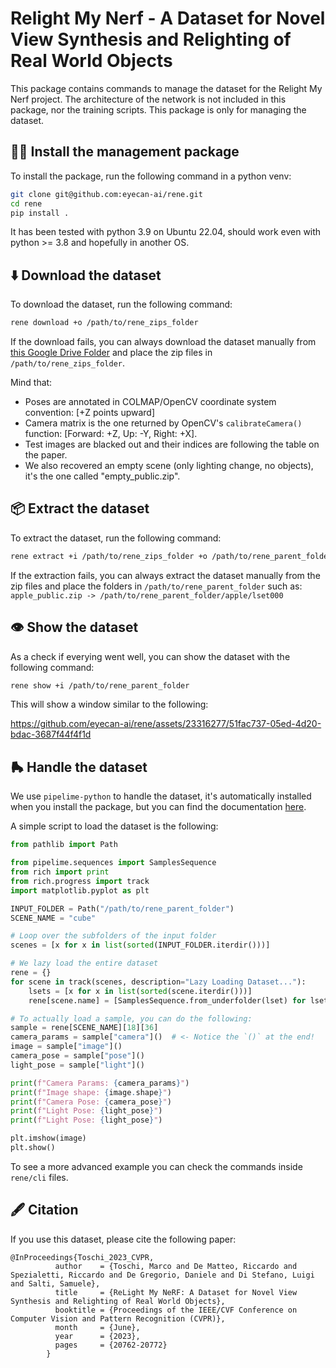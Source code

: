 # Relight My Nerf - A Dataset for Novel View Synthesis and Relighting of Real World Objects

This package contains commands to manage the dataset for the Relight My Nerf project. The architecture of the network is not included in this package, nor the training scripts. This package is only for managing the dataset.

## 👷‍♀️ Install the management package
To install the package, run the following command in a python venv:
```bash
git clone git@github.com:eyecan-ai/rene.git
cd rene
pip install .
```
It has been tested with python 3.9 on Ubuntu 22.04, should work even with python >= 3.8 and hopefully in another OS.

## ⬇️ Download the dataset
To download the dataset, run the following command:
```bash
rene download +o /path/to/rene_zips_folder
```
If the download fails, you can always download the dataset manually from [this Google Drive Folder](https://drive.google.com/drive/folders/1ONYpV6OkmKNQuchfQSkOhuh8gBJKfYY8?usp=drive_link) and place the zip files in `/path/to/rene_zips_folder`.

Mind that:
- Poses are annotated in COLMAP/OpenCV coordinate system convention: [+Z points upward]
- Camera matrix is the one returned by OpenCV's `calibrateCamera()` function: [Forward: +Z, Up: -Y, Right: +X].
- Test images are blacked out and their indices are following the table on the paper.
- We also recovered an empty scene (only lighting change, no objects), it's the one called "empty_public.zip".

## 📦 Extract the dataset
To extract the dataset, run the following command:
```bash
rene extract +i /path/to/rene_zips_folder +o /path/to/rene_parent_folder
```
If the extraction fails, you can always extract the dataset manually from the zip files and place the folders in `/path/to/rene_parent_folder` such as:
`apple_public.zip -> /path/to/rene_parent_folder/apple/lset000`

## 👁️ Show the dataset
As a check if everying went well, you can show the dataset with the following command:
```bash
rene show +i /path/to/rene_parent_folder
```
This will show a window similar to the following:

https://github.com/eyecan-ai/rene/assets/23316277/51fac737-05ed-4d20-bdac-3687f44f4f1d

## 🛼 Handle the dataset
We use `pipelime-python` to handle the dataset, it's automatically installed when you install the package, but you can find the documentation [here](https://pipelime-python.readthedocs.io/en/latest/).

A simple script to load the dataset is the following:
```python
from pathlib import Path

from pipelime.sequences import SamplesSequence
from rich import print
from rich.progress import track
import matplotlib.pyplot as plt

INPUT_FOLDER = Path("/path/to/rene_parent_folder")
SCENE_NAME = "cube"

# Loop over the subfolders of the input folder
scenes = [x for x in list(sorted(INPUT_FOLDER.iterdir()))]

# We lazy load the entire dataset
rene = {}
for scene in track(scenes, description="Lazy Loading Dataset..."):
    lsets = [x for x in list(sorted(scene.iterdir()))]
    rene[scene.name] = [SamplesSequence.from_underfolder(lset) for lset in lsets]

# To actually load a sample, you can do the following:
sample = rene[SCENE_NAME][18][36]
camera_params = sample["camera"]()  # <- Notice the `()` at the end!
image = sample["image"]()
camera_pose = sample["pose"]()
light_pose = sample["light"]()

print(f"Camera Params: {camera_params}")
print(f"Image shape: {image.shape}")
print(f"Camera Pose: {camera_pose}")
print(f"Light Pose: {light_pose}")
print(f"Light Pose: {light_pose}")

plt.imshow(image)
plt.show()

```
To see a more advanced example you can check the commands inside `rene/cli` files.

## 🖋️ Citation
If you use this dataset, please cite the following paper:
```
@InProceedings{Toschi_2023_CVPR,
          author    = {Toschi, Marco and De Matteo, Riccardo and Spezialetti, Riccardo and De Gregorio, Daniele and Di Stefano, Luigi and Salti, Samuele},
          title     = {ReLight My NeRF: A Dataset for Novel View Synthesis and Relighting of Real World Objects},
          booktitle = {Proceedings of the IEEE/CVF Conference on Computer Vision and Pattern Recognition (CVPR)},
          month     = {June},
          year      = {2023},
          pages     = {20762-20772}
        }
```
